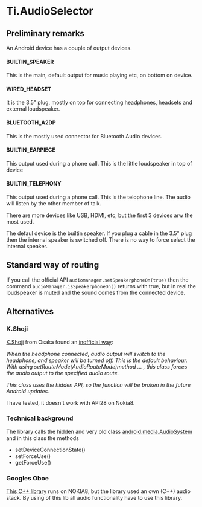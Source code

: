 # Ti.AudioSelector

## Preliminary remarks

An Android device has a couple of output devices.

#### BUILTIN_SPEAKER
 
This is the main, default output for music playing etc, on bottom on device.

#### WIRED_HEADSET 

It is the 3.5" plug, mostly on top for connecting headphones, headsets and external loudspeaker.

#### BLUETOOTH_A2DP

This is the mostly used connector for Bluetooth Audio devices.

#### BUILTIN_EARPIECE
This output used during a phone call. This is the little loudspeaker in top of device


#### BUILTIN_TELEPHONY
This output used during a phone call. This is the telophone line. The audio will listen by the other member of talk.


There are more devices like  USB, HDMI, etc, but the first 3 devices arw the most used.

The defaul device is the builtin speaker. If you plug a cable in the 3.5" plug then the internal speaker is switched off. There is no way to force select the internal speaker. 

## Standard way of routing

If you call the official API `audiomanager.setSpeakerphoneOn(true)`  then the command 
`audioManager.isSpeakerphoneOn()` returns with true, but in real the loudspeaker is muted and the sound comes from the connected  device. 

## Alternatives

### K.Shoji

[K.Shoji](https://github.com/kshoji) from Osaka found an [inofficial way](https://github.com/kshoji/Android-Audio-Router): 

_When the headphone connected, audio output will switch to the headphone, and speaker will be turned off. This is the default behaviour. With using setRouteMode(AudioRouteMode)method … , this class forces the audio output to the specified audio route._

_This class uses the hidden API, so the function will be broken in the future Android updates._

I have tested, it doesn't work with API28 on Nokia8.

### Technical background

The library calls the hidden and very old class [android.media.AudioSystem](https://android.googlesource.com/platform/frameworks/base/+/b267554/media/java/android/media/AudioSystem.java) and in this class the methods

* setDeviceConnectionState()
* setForceUse()
* getForceUse()

### Googles Oboe

[This C++ library](https://github.com/google/oboe/tree/master/samples/hello-oboe) runs on NOKIA8, but the library used an own (C++) audio stack. By using of this lib all audio functionality have to use this library.